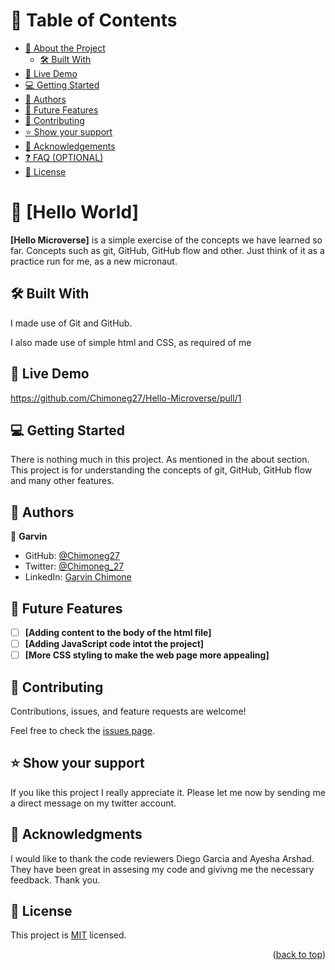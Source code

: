 </div>

# 📗 Table of Contents

- [📖 About the Project](#about-project)
  - [🛠 Built With](#built-with)
- [🚀 Live Demo](#live-demo)
- [💻 Getting Started](#getting-started)
- [👥 Authors](#authors)
- [🔭 Future Features](#future-features)
- [🤝 Contributing](#contributing)
- [⭐️ Show your support](#support)
- [🙏 Acknowledgements](#acknowledgements)
- [❓ FAQ (OPTIONAL)](#faq)
- [📝 License](#license)

# 📖 [Hello World] <a name="about-project"></a>

**[Hello Microverse]** is a simple exercise of the concepts we have learned so far. Concepts such as git, GitHub, GitHub flow and other. Just think of it as a practice run for me, as a new micronaut.

## 🛠 Built With <a name="Git"></a>
<p>I made use of Git and GitHub.</p>
<p>I also made use of simple html and CSS, as required of me</p>

## 🚀 Live Demo <a name="live-demo"></a>
https://github.com/Chimoneg27/Hello-Microverse/pull/1 <!--This is just a link to my original pull request-->

## 💻 Getting Started <a name="getting-started"></a>

There is nothing much in this project. As mentioned in the about section. This project is for understanding the concepts of git, GitHub, GitHub flow and many other features.

## 👥 Authors <a name="authors"></a>

👤 **Garvin**

- GitHub: [@Chimoneg27](https://github.com/Chimoneg27)
- Twitter: [@Chimoneg_27](https://twitter.com/Chimoneg_27)
- LinkedIn: [Garvin Chimone](https://www.linkedin.com/in/garvin-chimone-37208924a/)

## 🔭 Future Features <a name="future-features"></a>

- [ ] **[Adding content to the body of the html file]**
- [ ] **[Adding JavaScript code intot the project]**
- [ ] **[More CSS styling to make the web page more appealing]**

## 🤝 Contributing <a name="contributing"></a>

Contributions, issues, and feature requests are welcome!

Feel free to check the [issues page](../../issues/).

## ⭐️ Show your support <a name="support"></a>

If you like this project I really appreciate it. Please let me now by sending me a direct message on my twitter account.

## 🙏 Acknowledgments <a name="acknowledgements"></a>

I would like to thank the code reviewers Diego Garcia and Ayesha Arshad. They have been great in assesing my code and givivng me the necessary feedback. Thank you.

## 📝 License <a name="license"></a>

This project is [MIT](./LICENSE) licensed.

<p align="right">(<a href="#readme-top">back to top</a>)</p>
